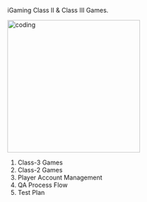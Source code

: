 iGaming Class II & Class III Games.

<img align="top" alt="coding" width="300" src="https://media1.tenor.com/m/KKcttl2Xfo0AAAAd/game.gif">


1. Class-3 Games
2. Class-2 Games
3. Player Account Management
5. QA Process Flow
6. Test Plan
